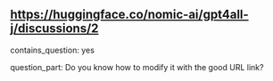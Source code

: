 ## https://huggingface.co/nomic-ai/gpt4all-j/discussions/2

contains_question: yes

question_part: Do you know how to modify it with the good URL link?